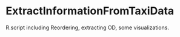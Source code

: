 # ExtractInformationFromTaxiData
R.script including Reordering, extracting OD, some visualizations.
